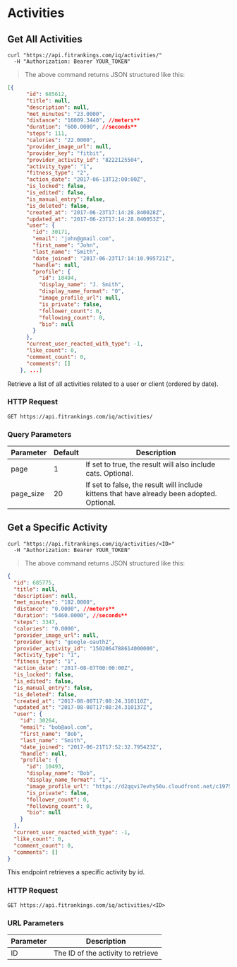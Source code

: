 # Activities

## Get All Activities


```shell
curl "https://api.fitrankings.com/iq/activities/"
  -H "Authorization: Bearer YOUR_TOKEN"
```

> The above command returns JSON structured like this:

```json
[{
      "id": 685612,
      "title": null,
      "description": null,
      "met_minutes": "23.0000",
      "distance": "16009.3440", //meters**
      "duration": "600.0000", //seconds**
      "steps": 111,
      "calories": "22.0000",
      "provider_image_url": null,
      "provider_key": "fitbit",
      "provider_activity_id": "8222125504",
      "activity_type": "1",
      "fitness_type": "2",
      "action_date": "2017-06-13T12:00:00Z",
      "is_locked": false,
      "is_edited": false,
      "is_manual_entry": false,
      "is_deleted": false,
      "created_at": "2017-06-23T17:14:28.840028Z",
      "updated_at": "2017-06-23T17:14:28.840053Z",
      "user": {
        "id": 30171,
        "email": "john@gmail.com",
        "first_name": "John",
        "last_name": "Smith",
        "date_joined": "2017-06-23T17:14:10.995721Z",
        "handle": null,
        "profile": {
          "id": 10494,
          "display_name": "J. Smith",
          "display_name_format": "0",
          "image_profile_url": null,
          "is_private": false,
          "follower_count": 0,
          "following_count": 0,
          "bio": null
        }
      },
      "current_user_reacted_with_type": -1,
      "like_count": 0,
      "comment_count": 0,
      "comments": []
    }, ...]
```

Retrieve a list of all activities related to a user or client (ordered by date).

### HTTP Request

`GET https://api.fitrankings.com/iq/activities/`

### Query Parameters

Parameter | Default | Description
--------- | ------- | -----------
page | 1 | If set to true, the result will also include cats. Optional.
page_size | 20 | If set to false, the result will include kittens that have already been adopted. Optional.

## Get a Specific Activity

```shell
curl "https://api.fitrankings.com/iq/activities/<ID>"
  -H "Authorization: Bearer YOUR_TOKEN"
```

> The above command returns JSON structured like this:

```json
{
  "id": 685775,
  "title": null,
  "description": null,
  "met_minutes": "182.0000",
  "distance": "0.0000", //meters**
  "duration": "5460.0000", //seconds**
  "steps": 3347,
  "calories": "0.0000",
  "provider_image_url": null,
  "provider_key": "google-oauth2",
  "provider_activity_id": "1502064788614000000",
  "activity_type": "1",
  "fitness_type": "1",
  "action_date": "2017-08-07T00:00:00Z",
  "is_locked": false,
  "is_edited": false,
  "is_manual_entry": false,
  "is_deleted": false,
  "created_at": "2017-08-08T17:08:24.310110Z",
  "updated_at": "2017-08-08T17:08:24.310137Z",
  "user": {
    "id": 30264,
    "email": "bob@aol.com",
    "first_name": "Bob",
    "last_name": "Smith",
    "date_joined": "2017-06-21T17:52:32.795423Z",
    "handle": null,
    "profile": {
      "id": 10493,
      "display_name": "Bob",
      "display_name_format": "1",
      "image_profile_url": "https://d2qqvi7evhy56u.cloudfront.net/c19757295d946c50e1117f2b34a1481373516c4a.png",
      "is_private": false,
      "follower_count": 0,
      "following_count": 0,
      "bio": null
    }
  },
  "current_user_reacted_with_type": -1,
  "like_count": 0,
  "comment_count": 0,
  "comments": []
}

```

This endpoint retrieves a specific activity by id.

### HTTP Request

`GET https://api.fitrankings.com/iq/activities/<ID>`

### URL Parameters

Parameter | Description
--------- | -----------
ID | The ID of the activity to retrieve